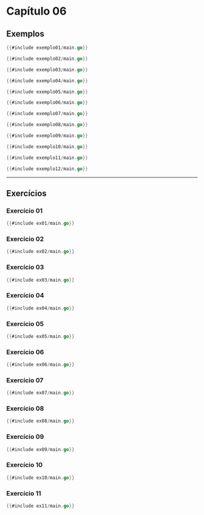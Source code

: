 # Capítulo 06

## Exemplos

```go
{{#include exemplo01/main.go}}
```

```go
{{#include exemplo02/main.go}}
```

```go
{{#include exemplo03/main.go}}
```

```go
{{#include exemplo04/main.go}}
```

```go
{{#include exemplo05/main.go}}
```

```go
{{#include exemplo06/main.go}}
```

```go
{{#include exemplo07/main.go}}
```

```go
{{#include exemplo08/main.go}}
```

```go
{{#include exemplo09/main.go}}
```

```go
{{#include exemplo10/main.go}}
```

```go
{{#include exemplo11/main.go}}
```

```go
{{#include exemplo12/main.go}}
```

---

## Exercícios

### Exercício 01
```go
{{#include ex01/main.go}}
```

### Exercício 02
```go
{{#include ex02/main.go}}
```

### Exercício 03
```go
{{#include ex03/main.go}}
```

### Exercício 04
```go
{{#include ex04/main.go}}
```

### Exercício 05
```go
{{#include ex05/main.go}}
```

### Exercício 06
```go
{{#include ex06/main.go}}
```

### Exercício 07
```go
{{#include ex07/main.go}}
```

### Exercício 08
```go
{{#include ex08/main.go}}
```

### Exercício 09
```go
{{#include ex09/main.go}}
```

### Exercício 10
```go
{{#include ex10/main.go}}
```

### Exercício 11
```go
{{#include ex11/main.go}}
```